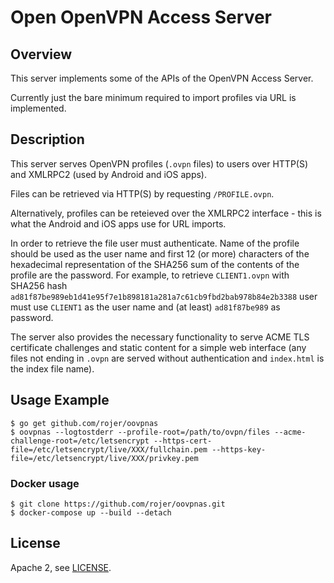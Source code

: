 # Open OpenVPN Access Server

## Overview

This server implements some of the APIs of the OpenVPN Access Server.

Currently just the bare minimum required to import profiles via URL is implemented.

## Description

This server serves OpenVPN profiles (`.ovpn` files) to users over HTTP(S) and XMLRPC2 (used by Android and iOS apps).

Files can be retrieved via HTTP(S) by requesting `/PROFILE.ovpn`.

Alternatively, profiles can be reteieved over the XMLRPC2 interface - this is what the Android and iOS apps use for URL imports.

In order to retrieve the file user must authenticate. Name of the profile should be used as the user name and first 12 (or more) characters of the hexadecimal representation of the SHA256 sum of the contents of the profile are the password.
For example, to retrieve `CLIENT1.ovpn` with SHA256 hash `ad81f87be989eb1d41e95f7e1b898181a281a7c61cb9fbd2bab978b84e2b3388` user must use `CLIENT1` as the user name and (at least) `ad81f87be989` as password.

The server also provides the necessary functionality to serve ACME TLS certificate challenges and static content for a simple web interface (any files not ending in `.ovpn` are served without authentication and `index.html` is the index file name).

## Usage Example

```
$ go get github.com/rojer/oovpnas
$ oovpnas --logtostderr --profile-root=/path/to/ovpn/files --acme-challenge-root=/etc/letsencrypt --https-cert-file=/etc/letsencrypt/live/XXX/fullchain.pem --https-key-file=/etc/letsencrypt/live/XXX/privkey.pem
```

### Docker usage
```
$ git clone https://github.com/rojer/oovpnas.git
$ docker-compose up --build --detach
```

## License

Apache 2, see [LICENSE](LICENSE).
